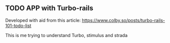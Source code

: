 ## TODO APP with Turbo-rails

Developed with aid from this article: https://www.colby.so/posts/turbo-rails-101-todo-list

This is me trying to understand Turbo, stimulus and strada
